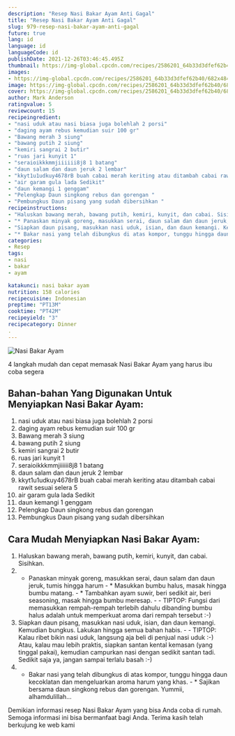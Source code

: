 ```yaml
---
description: "Resep Nasi Bakar Ayam Anti Gagal"
title: "Resep Nasi Bakar Ayam Anti Gagal"
slug: 979-resep-nasi-bakar-ayam-anti-gagal
future: true
lang: id
language: id
languageCode: id
publishDate: 2021-12-26T03:46:45.495Z 
thumbnail: https://img-global.cpcdn.com/recipes/2586201_64b33d3dfef62b40/682x484cq65/nasi-bakar-ayam-foto-resep-utama.png
images:
- https://img-global.cpcdn.com/recipes/2586201_64b33d3dfef62b40/682x484cq65/nasi-bakar-ayam-foto-resep-utama.png
image: https://img-global.cpcdn.com/recipes/2586201_64b33d3dfef62b40/682x484cq65/nasi-bakar-ayam-foto-resep-utama.png
cover: https://img-global.cpcdn.com/recipes/2586201_64b33d3dfef62b40/682x484cq65/nasi-bakar-ayam-foto-resep-utama.png
author: Mark Anderson
ratingvalue: 5
reviewcount: 15
recipeingredient:
- "nasi uduk atau nasi biasa juga bolehlah 2 porsi"
- "daging ayam rebus kemudian suir 100 gr"
- "Bawang merah 3 siung"
- "bawang putih 2 siung"
- "kemiri sangrai 2 butir"
- "ruas jari kunyit 1"
- "seraioikkkmmjiiiiii8j8 1 batang"
- "daun salam dan daun jeruk 2 lembar"
- "kkyt1u1udkuy4678rB buah cabai merah keriting atau ditambah cabai rawit sesuai selera 5"
- "air garam gula lada Sedikit"
- "daun kemangi 1 genggam"
- "Pelengkap Daun singkong rebus dan gorengan "
- "Pembungkus Daun pisang yang sudah dibersihkan "
recipeinstructions:
- "Haluskan bawang merah, bawang putih, kemiri, kunyit, dan cabai. Sisihkan."
- "* Panaskan minyak goreng, masukkan serai, daun salam dan daun jeruk, tumis hingga harum * Masukkan bumbu halus, masak hingga bumbu matang. * Tambahkan ayam suwir, beri sedikit air, beri seasoning, masak hingga bumbu meresap.  TIPTOP: Fungsi dari memasukkan rempah-rempah terlebih dahulu dibanding bumbu halus adalah untuk memperkuat aroma dari rempah tersebut :-)"
- "Siapkan daun pisang, masukkan nasi uduk, isian, dan daun kemangi. Kemudian bungkus. Lakukan hingga semua bahan habis.  TIPTOP: Kalau ribet bikin nasi uduk, langsung aja beli di penjual nasi uduk :-) Atau, kalau mau lebih praktis, siapkan santan kental kemasan (yang tinggal pakai), kemudian campurkan nasi dengan sedikit santan tadi. Sedikit saja ya, jangan sampai terlalu basah :-)"
- "* Bakar nasi yang telah dibungkus di atas kompor, tunggu hingga daun kecoklatan dan mengeluarkan aroma harum yang khas. * Sajikan bersama daun singkong rebus dan gorengan. Yummii, alhamdulillah..."
categories:
- Resep
tags:
- nasi
- bakar
- ayam

katakunci: nasi bakar ayam 
nutrition: 158 calories
recipecuisine: Indonesian
preptime: "PT13M"
cooktime: "PT42M"
recipeyield: "3"
recipecategory: Dinner
. 
---
```



![Nasi Bakar Ayam](https://img-global.cpcdn.com/recipes/2586201_64b33d3dfef62b40/682x484cq65/nasi-bakar-ayam-foto-resep-utama.png)

4 langkah mudah dan cepat memasak  Nasi Bakar Ayam yang harus ibu coba segera

<!--inarticleads1-->

## Bahan-bahan Yang Digunakan Untuk Menyiapkan Nasi Bakar Ayam:

1. nasi uduk atau nasi biasa juga bolehlah 2 porsi
1. daging ayam rebus kemudian suir 100 gr
1. Bawang merah 3 siung
1. bawang putih 2 siung
1. kemiri sangrai 2 butir
1. ruas jari kunyit 1
1. seraioikkkmmjiiiiii8j8 1 batang
1. daun salam dan daun jeruk 2 lembar
1. kkyt1u1udkuy4678rB buah cabai merah keriting atau ditambah cabai rawit sesuai selera 5
1. air garam gula lada Sedikit
1. daun kemangi 1 genggam
1. Pelengkap Daun singkong rebus dan gorengan 
1. Pembungkus Daun pisang yang sudah dibersihkan 



<!--inarticleads2-->

## Cara Mudah Menyiapkan Nasi Bakar Ayam:

1. Haluskan bawang merah, bawang putih, kemiri, kunyit, dan cabai. Sisihkan.
1. * Panaskan minyak goreng, masukkan serai, daun salam dan daun jeruk, tumis hingga harum - * Masukkan bumbu halus, masak hingga bumbu matang. - * Tambahkan ayam suwir, beri sedikit air, beri seasoning, masak hingga bumbu meresap. -  - TIPTOP: Fungsi dari memasukkan rempah-rempah terlebih dahulu dibanding bumbu halus adalah untuk memperkuat aroma dari rempah tersebut :-)
1. Siapkan daun pisang, masukkan nasi uduk, isian, dan daun kemangi. Kemudian bungkus. Lakukan hingga semua bahan habis. -  - TIPTOP: Kalau ribet bikin nasi uduk, langsung aja beli di penjual nasi uduk :-) Atau, kalau mau lebih praktis, siapkan santan kental kemasan (yang tinggal pakai), kemudian campurkan nasi dengan sedikit santan tadi. Sedikit saja ya, jangan sampai terlalu basah :-)
1. * Bakar nasi yang telah dibungkus di atas kompor, tunggu hingga daun kecoklatan dan mengeluarkan aroma harum yang khas. - * Sajikan bersama daun singkong rebus dan gorengan. Yummii, alhamdulillah...




Demikian informasi  resep Nasi Bakar Ayam   yang bisa Anda coba di rumah. Semoga informasi ini bisa bermanfaat bagi Anda. Terima kasih telah berkujung ke web kami

